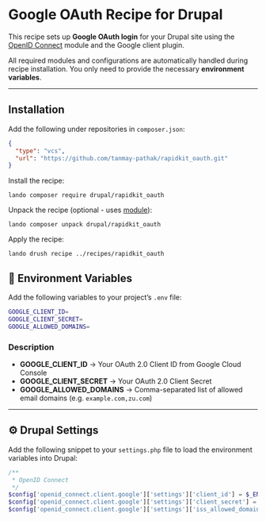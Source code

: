 # Google OAuth Recipe for Drupal

This recipe sets up **Google OAuth login** for your Drupal site using the [OpenID Connect](https://www.drupal.org/project/openid_connect) module and the Google client plugin.

All required modules and configurations are automatically handled during recipe installation.
You only need to provide the necessary **environment variables**.

---
## Installation

Add the following under repositories in `composer.json`:

```json
{
  "type": "vcs",
  "url": "https://github.com/tanmay-pathak/rapidkit_oauth.git"
}
```

Install the recipe:

```shell
lando composer require drupal/rapidkit_oauth
```

Unpack the recipe (optional - uses [module](https://github.com/woredeyonas/Drupal-Recipe-Unpack)):

```shell
lando composer unpack drupal/rapidkit_oauth
```

Apply the recipe:

```shell
lando drush recipe ../recipes/rapidkit_oauth
```

## 🧩 Environment Variables

Add the following variables to your project’s `.env` file:

```bash
GOOGLE_CLIENT_ID=
GOOGLE_CLIENT_SECRET=
GOOGLE_ALLOWED_DOMAINS=
```

### Description

* **GOOGLE_CLIENT_ID** → Your OAuth 2.0 Client ID from Google Cloud Console
* **GOOGLE_CLIENT_SECRET** → Your OAuth 2.0 Client Secret
* **GOOGLE_ALLOWED_DOMAINS** → Comma-separated list of allowed email domains (e.g. `example.com,zu.com`)

---

## ⚙️ Drupal Settings

Add the following snippet to your `settings.php` file to load the environment variables into Drupal:

```php
/**
 * OpenID Connect
 */
$config['openid_connect.client.google']['settings']['client_id'] = $_ENV['GOOGLE_CLIENT_ID'];
$config['openid_connect.client.google']['settings']['client_secret'] = $_ENV['GOOGLE_CLIENT_SECRET'];
$config['openid_connect.client.google']['settings']['iss_allowed_domains'] = $_ENV['GOOGLE_ALLOWED_DOMAINS'];
```
